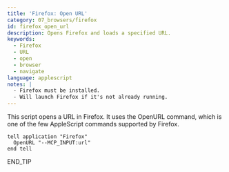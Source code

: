 ```yaml
---
title: 'Firefox: Open URL'
category: 07_browsers/firefox
id: firefox_open_url
description: Opens Firefox and loads a specified URL.
keywords:
  - Firefox
  - URL
  - open
  - browser
  - navigate
language: applescript
notes: |
  - Firefox must be installed.
  - Will launch Firefox if it's not already running.
---
```


This script opens a URL in Firefox. It uses the OpenURL command, which is one of the few AppleScript commands supported by Firefox.

```applescript
tell application "Firefox"
  OpenURL "--MCP_INPUT:url"
end tell
```
END_TIP
